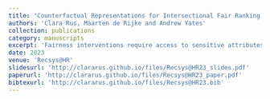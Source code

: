 ```yaml
---
title: "Counterfactual Representations for Intersectional Fair Ranking in Recruitment"
authors: 'Clara Rus, Maarten de Rijke and Andrew Yates'
collection: publications
category: manuscripts
excerpt: 'Fairness interventions require access to sensitive attributes of candidates applying for a job, which might not be available due to limitations imposed by data protection laws. In this work we propose using a pre-processing technique to create counterfactual representations of the candidates that lead to a more diverse ranking with respect to intersectional groups.'
date: 2023
venue: 'Recsys@HR'
slidesurl: 'http://clararus.github.io/files/Recsys@HR23_slides.pdf'
paperurl: 'http://clararus.github.io/files/Recsys@HR23_paper.pdf'
bibtexurl: 'http://clararus.github.io/files/Recsys@HR23.bib'
---
```


